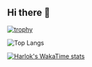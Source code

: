 ## Hi there 👋

[![trophy](https://github-profile-trophy.vercel.app/?username=Immortal215&theme=onedark)](https://github.com/ryo-ma/github-profile-trophy)

![Top Langs](https://github-readme-stats.vercel.app/api/top-langs/?username=Immortal215&layout=compact)

[![Harlok's WakaTime stats](https://github-readme-stats.vercel.app/api/wakatime?username=Immortal215)](https://github.com/anuraghazra/github-readme-stats)

